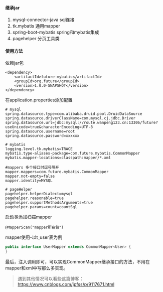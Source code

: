 #### 继承jar
1. mysql-connector-java sql连接
2. tk.mybatis 通用mapper
3. spring-boot-mybatis spring和mybatis集成
4. pagehelper 分页工具类

#### 使用方法
依赖jar包
```maven
<dependency>
    <artifactId>future-mybatis</artifactId>
    <groupId>org.future</groupId>
    <version>1.0.0-SNAPSHOT</version>
</dependency>
```
在application.properties添加配置
```properties
# mysql
spring.datasource.type=com.alibaba.druid.pool.DruidDataSource
spring.datasource.driverClassName=com.mysql.cj.jdbc.Driver
spring.datasource.url=jdbc:mysql://route.wanpeng123.cn:13306/future?useUnicode=true&characterEncoding=UTF-8
spring.datasource.username=root
spring.datasource.password=xxxxxx

# mybatis
logging.level.tk.mybatis=TRACE
mybatis.type-aliases-package=com.future.mybatis.CommonMapper
mybatis.mapper-locations=classpath:mapper/*.xml

#mappers 多个接口时逗号隔开
mapper.mappers=com.future.mybatis.CommonMapper
mapper.not-empty=false
mapper.identity=MYSQL

# pageHelper
pagehelper.helperDialect=mysql
pagehelper.reasonable=true
pagehelper.supportMethodsArguments=true
pagehelper.params=count=countSql
```
启动类添加扫描mapper
```
@MapperScan("mapper所在包")
```
mapper使用-以t_user表为例
```java
public interface UserMapper extends CommonMapper<User> {
}
```
最后，注入调用即可，可以实现CommonMapper继承接口的方法，不用在mapper和xml中写那么多实现。


> 遇到其他情况可以看些这篇博客：https://www.cnblogs.com/jpfss/p/9117671.html